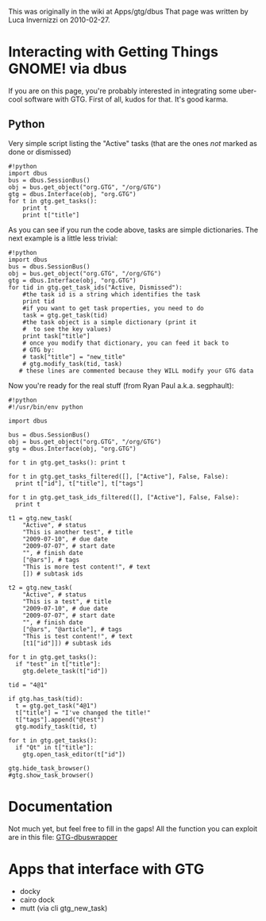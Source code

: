 This was originally in the wiki at Apps/gtg/dbus
That page was written by Luca Invernizzi on 2010-02-27.

# Interacting with Getting Things GNOME! via dbus
If you are on this page, you're probably interested in integrating some uber-cool software with GTG.
First of all, kudos for that. It's good karma.

## Python

Very simple script listing the "Active" tasks (that are the ones *not* marked as done or dismissed)

```
#!python
import dbus
bus = dbus.SessionBus()
obj = bus.get_object("org.GTG", "/org/GTG")
gtg = dbus.Interface(obj, "org.GTG")
for t in gtg.get_tasks():
    print t
    print t["title"]
```

As you can see if you run the code above, tasks are simple dictionaries.
The next example is a little less trivial:

```
#!python
import dbus
bus = dbus.SessionBus()
obj = bus.get_object("org.GTG", "/org/GTG")
gtg = dbus.Interface(obj, "org.GTG")
for tid in gtg.get_task_ids("Active, Dismissed"):
    #the task id is a string which identifies the task
    print tid
    #if you want to get task properties, you need to do
    task = gtg.get_task(tid)
    #the task object is a simple dictionary (print it
    #  to see the key values)
    print task["title"]
    # once you modify that dictionary, you can feed it back to
    # GTG by:
    # task["title"] = "new_title"
    # gtg.modify_task(tid, task)
   # these lines are commented because they WILL modify your GTG data
```

Now you're ready for the real stuff (from Ryan Paul a.k.a. segphault):

```
#!python
#!/usr/bin/env python

import dbus

bus = dbus.SessionBus()
obj = bus.get_object("org.GTG", "/org/GTG")
gtg = dbus.Interface(obj, "org.GTG")

for t in gtg.get_tasks(): print t

for t in gtg.get_tasks_filtered([], ["Active"], False, False):
  print t["id"], t["title"], t["tags"]

for t in gtg.get_task_ids_filtered([], ["Active"], False, False):
  print t

t1 = gtg.new_task(
    "Active", # status
    "This is another test", # title
    "2009-07-10", # due date
    "2009-07-07", # start date
    "", # finish date
    ["@ars"], # tags
    "This is more test content!", # text
    []) # subtask ids

t2 = gtg.new_task(
    "Active", # status
    "This is a test", # title
    "2009-07-10", # due date
    "2009-07-07", # start date
    "", # finish date
    ["@ars", "@article"], # tags
    "This is test content!", # text
    [t1["id"]]) # subtask ids

for t in gtg.get_tasks():
  if "test" in t["title"]:
    gtg.delete_task(t["id"])

tid = "4@1"

if gtg.has_task(tid):
  t = gtg.get_task("4@1")
  t["title"] = "I've changed the title!"
  t["tags"].append("@test")
  gtg.modify_task(tid, t)

for t in gtg.get_tasks():
  if "Qt" in t["title"]:
    gtg.open_task_editor(t["id"])

gtg.hide_task_browser()
#gtg.show_task_browser()
```

# Documentation
Not much yet, but feel free to fill in the gaps!
All the function you can exploit are in this file: [GTG-dbuswrapper](http://bazaar.launchpad.net/~gtg/gtg/trunk/annotate/head:/GTG/core/dbuswrapper.py)

# Apps that interface with GTG

* docky
* cairo dock
* mutt (via cli gtg_new_task)
